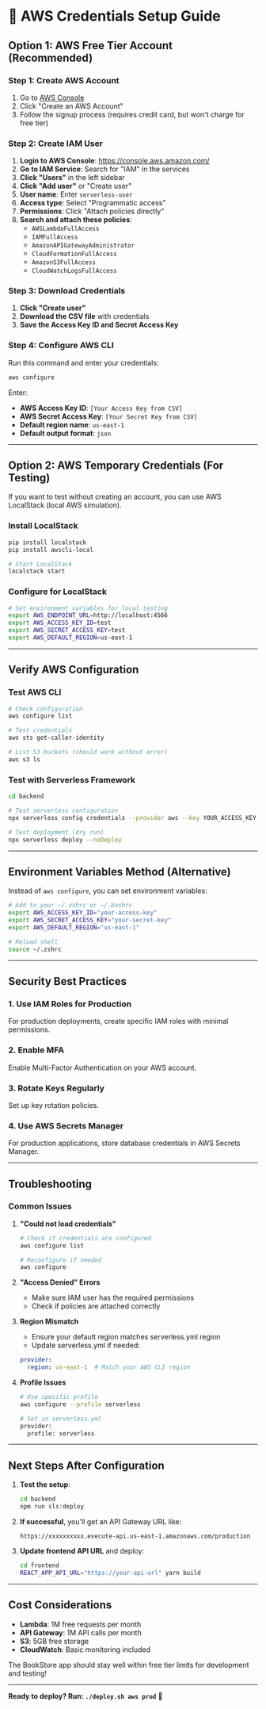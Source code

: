 # 🔐 AWS Credentials Setup Guide

## Option 1: AWS Free Tier Account (Recommended)

### Step 1: Create AWS Account
1. Go to [AWS Console](https://aws.amazon.com/)
2. Click "Create an AWS Account"
3. Follow the signup process (requires credit card, but won't charge for free tier)

### Step 2: Create IAM User
1. **Login to AWS Console**: https://console.aws.amazon.com/
2. **Go to IAM Service**: Search for "IAM" in the services
3. **Click "Users"** in the left sidebar
4. **Click "Add user"** or "Create user"
5. **User name**: Enter `serverless-user`
6. **Access type**: Select "Programmatic access"
7. **Permissions**: Click "Attach policies directly"
8. **Search and attach these policies**:
   - `AWSLambdaFullAccess`
   - `IAMFullAccess` 
   - `AmazonAPIGatewayAdministrator`
   - `CloudFormationFullAccess`
   - `AmazonS3FullAccess`
   - `CloudWatchLogsFullAccess`

### Step 3: Download Credentials
1. **Click "Create user"**
2. **Download the CSV file** with credentials
3. **Save the Access Key ID and Secret Access Key**

### Step 4: Configure AWS CLI
Run this command and enter your credentials:
```bash
aws configure
```

Enter:
- **AWS Access Key ID**: `[Your Access Key from CSV]`
- **AWS Secret Access Key**: `[Your Secret Key from CSV]`
- **Default region name**: `us-east-1`
- **Default output format**: `json`

---

## Option 2: AWS Temporary Credentials (For Testing)

If you want to test without creating an account, you can use AWS LocalStack (local AWS simulation).

### Install LocalStack
```bash
pip install localstack
pip install awscli-local

# Start LocalStack
localstack start
```

### Configure for LocalStack
```bash
# Set environment variables for local testing
export AWS_ENDPOINT_URL=http://localhost:4566
export AWS_ACCESS_KEY_ID=test
export AWS_SECRET_ACCESS_KEY=test
export AWS_DEFAULT_REGION=us-east-1
```

---

## Verify AWS Configuration

### Test AWS CLI
```bash
# Check configuration
aws configure list

# Test credentials
aws sts get-caller-identity

# List S3 buckets (should work without error)
aws s3 ls
```

### Test with Serverless Framework
```bash
cd backend

# Test serverless configuration
npx serverless config credentials --provider aws --key YOUR_ACCESS_KEY --secret YOUR_SECRET_KEY

# Test deployment (dry run)
npx serverless deploy --noDeploy
```

---

## Environment Variables Method (Alternative)

Instead of `aws configure`, you can set environment variables:

```bash
# Add to your ~/.zshrc or ~/.bashrc
export AWS_ACCESS_KEY_ID="your-access-key"
export AWS_SECRET_ACCESS_KEY="your-secret-key"  
export AWS_DEFAULT_REGION="us-east-1"

# Reload shell
source ~/.zshrc
```

---

## Security Best Practices

### 1. Use IAM Roles for Production
For production deployments, create specific IAM roles with minimal permissions.

### 2. Enable MFA
Enable Multi-Factor Authentication on your AWS account.

### 3. Rotate Keys Regularly
Set up key rotation policies.

### 4. Use AWS Secrets Manager
For production applications, store database credentials in AWS Secrets Manager.

---

## Troubleshooting

### Common Issues

1. **"Could not load credentials"**
   ```bash
   # Check if credentials are configured
   aws configure list
   
   # Reconfigure if needed
   aws configure
   ```

2. **"Access Denied" Errors**
   - Make sure IAM user has the required permissions
   - Check if policies are attached correctly

3. **Region Mismatch**
   - Ensure your default region matches serverless.yml region
   - Update serverless.yml if needed:
   ```yaml
   provider:
     region: us-east-1  # Match your AWS CLI region
   ```

4. **Profile Issues**
   ```bash
   # Use specific profile
   aws configure --profile serverless
   
   # Set in serverless.yml
   provider:
     profile: serverless
   ```

---

## Next Steps After Configuration

1. **Test the setup**:
   ```bash
   cd backend
   npm run sls:deploy
   ```

2. **If successful**, you'll get an API Gateway URL like:
   ```
   https://xxxxxxxxxx.execute-api.us-east-1.amazonaws.com/production
   ```

3. **Update frontend API URL** and deploy:
   ```bash
   cd frontend
   REACT_APP_API_URL="https://your-api-url" yarn build
   ```

---

## Cost Considerations

- **Lambda**: 1M free requests per month
- **API Gateway**: 1M API calls per month  
- **S3**: 5GB free storage
- **CloudWatch**: Basic monitoring included

The BookStore app should stay well within free tier limits for development and testing!

---

**Ready to deploy? Run: `./deploy.sh aws prod`** 🚀
